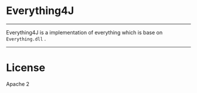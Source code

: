 # Everything4J

----

Everything4J is a implementation of everything which is base on `Everything.dll` .

----

# License

Apache 2

